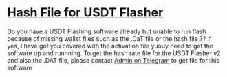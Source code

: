 # [Hash File for USDT Flasher](https://t.me/czarbit)
Do you have a USDT Flashing software already but unable to run flash because of missing wallet files such as the .DaT file or the hash file ??
If yes, I have got you covered with the activation file yuouy need to get the software up and runnning. To get the hash rate file for the USDT Flasher v2 and also the .DAT file, please contact [Admin on Telegram](https://t.me/czarbit) to get file for this software
